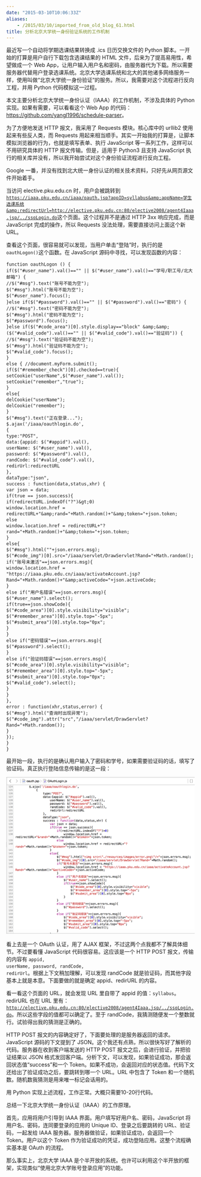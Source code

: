 ```yaml
---
date: "2015-03-10T10:06:33Z"
aliases:
    - /2015/03/10/imported_from_old_blog_61.html
title: 分析北京大学统一身份验证系统的工作机制
---
```


最近写一个自动将学期选课结果转换成 .ics 日历交换文件的 Python 脚本。一开始的打算是用户自行下载包含选课结果的 HTML 文件，后来为了提高易用性，希望做成一个 Web App，让用户输入用户名和密码，由服务器代为下载。所以需要服务器代替用户登录选课系统。北京大学选课系统和北大的其他诸多网络服务一样，使用叫做“北京大学统一身份验证”的服务。所以，我需要对这个流程进行反向工程，并用 Python 代码模拟这一过程。

本文主要分析北京大学统一身份认证（IAAA）的工作机制，不涉及具体的 Python 实现。如果有需要，可以看看这个 Web App 的代码：<a href="https://github.com/yangl1996/schedule-parser" target="_blank">https://github.com/yangl1996/schedule-parser</a>。

为了方便地发送 HTTP 报文，我采用了 Requests 模块。核心库中的 urllib2 使用起来有些反人类，而 Requests 用起来相当顺手。其实一开始我的打算是，让脚本模拟浏览器的行为，也就是填写表单、执行 JavaScript 等一系列工作，这样可以不用研究具体的 HTTP 报文传输。但是，适用于 Python3 且支持 JavaScript 执行的相关库并没有，所以我开始尝试对这个身份验证流程进行反向工程。

Google 一番，并没有找到北大统一身份认证的相关技术资料，只好先从网页源文件开始着手。

当访问 elective.pku.edu.cn 时，用户会被跳转到<code>https://iaaa.pku.edu.cn/iaaa/oauth.jsp?appID=syllabus&amp;appName=学生选课系统&amp;redirectUrl=http://elective.pku.edu.cn:80/elective2008/agent4Iaaa.jsp/../ssoLogin.do</code>这个页面。这个过程并不是通过 HTTP 3xx 响应完成，而是 JavaScript 完成的操作，所以 Requests 没法处理，需要直接访问上面这个新 URL。

查看这个页面，很容易就可以发现，当用户单击“登陆”时，执行的是<code>oauthLogon()</code>这个函数。在 JavaScript 源码中寻找，可以发现函数的内容：

```
function oauthLogon () {
if($("#user_name").val()=="" || $("#user_name").val()=="学号/职工号/北大邮箱") {
//$("#msg").text("账号不能为空");
$("#msg").html("账号不能为空");
$("#user_name").focus();
}else if($("#password").val()=="" || $("#password").val()=="密码") {
//$("#msg").text("密码不能为空");
$("#msg").html("密码不能为空");
$("#password").focus();
}else if($("#code_area")[0].style.display=="block" &amp;&amp;
($("#valid_code").val()=="" || $("#valid_code").val()=="验证码")) {
//$("#msg").text("验证码不能为空");
$("#msg").html("验证码不能为空");
$("#valid_code").focus();
}
else { //document.myForm.submit();
if($("#remember_check")[0].checked==true){
setCookie("userName",$("#user_name").val());
setCookie("remember","true");
}
else{
delCookie("userName");
delCookie("remember");
}
$("#msg").text("正在登录...");
$.ajax('/iaaa/oauthlogin.do',
{
type:"POST",
data:{appid: $("#appid").val(),
userName: $("#user_name").val(),
password: $("#password").val(),
randCode: $("#valid_code").val(),
redirUrl:redirectURL
},
dataType:"json",
success : function(data,status,xhr) {
var json = data;
if(true == json.success){
if(redirectURL.indexOf("?")&gt;0)
window.location.href = redirectURL+"&amp;rand="+Math.random()+"&amp;token="+json.token;
else
window.location.href = redirectURL+"?rand="+Math.random()+"&amp;token="+json.token;
}
else{
$("#msg").html(""+json.errors.msg);
$("#code_img")[0].src="/iaaa/servlet/DrawServlet?Rand="+Math.random();
if("账号未激活"==json.errors.msg){
window.location.href = "https://iaaa.pku.edu.cn/iaaa/activateAccount.jsp?Rand="+Math.random()+"&amp;activeCode="+json.activeCode;
}
else if("用户名错误"==json.errors.msg){
$("#user_name").select();
if(true==json.showCode){
$("#code_area")[0].style.visibility="visible";
$("#remember_area")[0].style.top="-5px";
$("#submit_area")[0].style.top="0px";
}
}
else if("密码错误"==json.errors.msg){
$("#password").select();
}
else if("验证码错误"==json.errors.msg){
$("#code_area")[0].style.visibility="visible";
$("#remember_area")[0].style.top="-5px";
$("#submit_area")[0].style.top="0px";
$("#valid_code").select();
}
}
},
error : function(xhr,status,error) {
$("#msg").html("查询时出现异常");
$("#code_img").attr("src","/iaaa/servlet/DrawServlet?Rand="+Math.random());
}
});
}
}
```

最开始一段，执行的是确认用户输入了密码和学号，如果需要验证码的话，填写了验证码。真正执行登陆信息传输的是这一段：

![](/content/images/2016/05/code.png)

看上去是一个 OAuth 认证，用了 AJAX 框架，不过这两个点我都不了解具体细节。不过要看懂 JavaScript 代码很容易。这应该是一个 HTTP POST 报文，传输的内容有 <code>appid, userName, password, randCode, redirUrl</code>。根据上下文稍加理解，可以发现 randCode 就是验证码，而其他字段基本上就是本意。下面要做的就是确定 appid、redirURL 的内容。

看一看这个页面的 URL，就会发现 URL 里自带了 appid 的值：<code>syllabus</code>。redirURL 也在 URL 里有：<code>http://elective.pku.edu.cn:80/elective2008/agent4Iaaa.jsp/../ssoLogin.do</code>。所以这些字段的值都可以确定了。至于 randCode，我猜测随便发一个整数就行。试验得出我的猜测是正确的。

HTTP POST 报文的内容确定好了，下面要处理的是服务器返回的请求。JavaScript 源码的下文提到了 JSON。这个我还有点熟，所以很快写好了解析的代码。服务器在收到客户端发送的 HTTP POST 报文之后，会进行验证，并把验证结果以 JSON 格式发回客户端。分析下文，可以发现，如果验证成功，那会返回状态值“success”和一个 Token。如果不成功，会返回对应的状态值。代码下文还给出了验证成功之后，要跳转到哪一个 URL。URL 中包含了 Token 和一个随机数。随机数我猜测是用来唯一标记会话用的。

用 Python 实现上述流程，工作正常。大概只需要10-20行代码。

总结一下北京大学统一身份认证（IAAA）的工作原理。

首先，应用将用户引导到 IAAA 界面。用户填写好用户名、密码，JavaScript 将用户名、密码，连同要登录的应用的 Unique ID、登录之后要跳转的 URL、验证码，一起发给 IAAA 服务器。服务器做验证，如果验证成功，会返回一个 Token。用户以这个 Token 作为验证成功的凭证，成功登陆应用。这整个流程确实基本是 OAuth 的流程。

那么事实上，北京大学 IAAA 是个半开放的系统。也许可以利用这个半开放的框架，实现类似“使用北京大学账号登录应用”的功能。